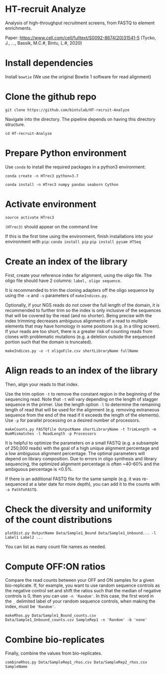 # HT-recruit Analyze
Analysis of high-throughput recruitment screens, from FASTQ to element enrichments.

Paper: <https://www.cell.com/cell/fulltext/S0092-8674(20)31541-5> (Tycko, J., ..., Bassik, M.C.#, Bintu, L.#, 2020)

# Install dependencies
Install `bowtie` (We use the original Bowtie 1 software for read alignment)

# Clone the github repo
`git clone https://github.com/bintulab/HT-recruit-Analyze`

Navigate into the directory. The pipeline depends on having this directory structure.

`cd HT-recruit-Analyze`

# Prepare Python environment
Use `conda` to install the required packages in a python3 environment:

`conda create -n HTrec3 python=3.7`

`conda install -n HTrec3 numpy pandas seaborn Cython`

# Activate environment
`source activate HTrec3`

`(HTrec3)` should appear on the command line

If this is the first time using the environment, finish installations into your environment with `pip`:
`conda install pip`
`pip install pysam HTSeq`

# Create an index of the library
First, create your reference index for alignment, using the oligo file. The oligo file should have 2 columns: `label, oligo sequence`.

It is recommended to trim the cloning adapters off the oligo sequence by using the `-e` and `-s` parameters of `makeIndices.py`. 

Optionally, if your NGS reads do not cover the full length of the domain, it is recommended to further trim so the index is only inclusive of the sequences that will be covered by the read (and no shorter). Being precise with the index trimming decreases ambiguous alignments of a read to multiple elements that may have homology in some positions (e.g. in a tiling screen). If your reads are too short, there is a greater risk of counting reads from clones with problematic mutations (e.g. a deletion outside the sequenced portion such that the domain is truncated).

`makeIndices.py -o -t oligoFile.csv shortLibraryName fullName`

# Align reads to an index of the library
Then, align your reads to that index.

Use the trim option `-t` to remove the constant region in the beginning of the sequencing read. Note that `-t` will vary depending on the length of stagger sequence in the primer. Use the length option `-l` to determine the remaining length of read that will be used for the alignment (e.g. removing extraneous sequence from the end of the read if it exceeds the length of the elements). Use `-p` for parallel processing on a desired number of processors.

`makeCounts.py FASTQfile OutputName shortLibraryName -t TrimLength -m NumMismatches -l ReadLength -p Processors`

It is helpful to optimize the parameters on a small FASTQ (e.g. a subsample of 250,000 reads) with the goal of a high unique alignment percentage and a low ambiguous alignment percentage. The optimal parameters will depend on library composition. Due to errors in oligo synthesis and library sequencing, the optimized alignment percentage is often ~40-60% and the ambiguous percentage is <0.5%.

If there is an additional FASTQ file for the same sample (e.g. it was re-sequenced at a later date for more depth), you can add it to the counts with `-a PathToFASTQ`.

# Check the diversity and uniformity of the count distributions
`plotDist.py OutputName Data/Sample1_Bound Data/Sample1_Unbound... -l Label1 Label2 ...`

You can list as many count file names as needed.

# Compute OFF:ON ratios 
Compare the read counts between your OFF and ON samples for a given bio-replicate. If, for example, you want to use random sequence controls as the negative control set and shift the ratios such that the median of negative controls is 0, then you can use `-n 'Random'`. In this case, the first word in the `_` delimited label of your random sequence controls, when making the index, must be `'Random'`.

`makeRhos.py Data/Sample1_Bound_counts.csv Data/Sample1_Unbound_counts.csv SampleRep1 -n 'Random' -b 'none'`

# Combine bio-replicates
Finally, combine the values from bio-replicates.

`combineRhos.py Data/SampleRep1_rhos.csv Data/SampleRep2_rhos.csv SampleName`
